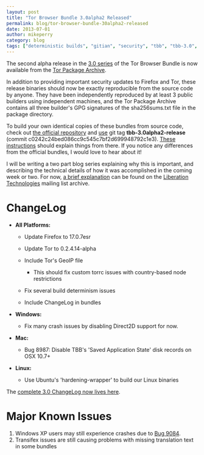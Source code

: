 ```yaml
---
layout: post
title: "Tor Browser Bundle 3.0alpha2 Released"
permalink: blog/tor-browser-bundle-30alpha2-released
date: 2013-07-01
author: mikeperry
category: blog
tags: ["deterministic builds", "gitian", "security", "tbb", "tbb-3.0", "tor browser", "tor browser bundle", "tor-browser-bundle"]
---
```


The second alpha release in the [3.0 series](https://blog.torproject.org/category/tags/tbb-30) of the Tor Browser Bundle is now available from the [Tor Package Archive](https://archive.torproject.org/tor-package-archive/torbrowser/3.0a2).

In addition to providing important security updates to Firefox and Tor, these release binaries should now be exactly reproducible from the source code by anyone. They have been independently reproduced by at least 3 public builders using independent machines, and the Tor Package Archive contains all three builder's GPG signatures of the sha256sums.txt file in the package directory.

To build your own identical copies of these bundles from source code, check out [the official repository](https://gitweb.torproject.org/builders/tor-browser-bundle.git/) and [use](http://stackoverflow.com/questions/10303665/how-to-clone-a-specific-version-of-a-git-repository/10304054#10304054) git tag **tbb-3.0alpha2-release** (commit c0242c24bed086cc9c545c7bf2d699948792c1e3). [These instructions](https://gitweb.torproject.org/builders/tor-browser-bundle.git/blob/HEAD:/gitian/README.build) should explain things from there. If you notice any differences from the official bundles, I would love to hear about it!

I will be writing a two part blog series explaining why this is important, and describing the technical details of how it was accomplished in the coming week or two. For now, [a brief explanation](https://mailman.stanford.edu/pipermail/liberationtech/2013-June/009257.html) can be found on the [Liberation Technologies](https://mailman.stanford.edu/mailman/listinfo/liberationtech) mailing list archive.

# ChangeLog

- **All Platforms:**

  - Update Firefox to 17.0.7esr
  - Update Tor to 0.2.4.14-alpha
  - Include Tor's GeoIP file

    - This should fix custom torrc issues with country-based node restrictions
  - Fix several build determinism issues
  - Include ChangeLog in bundles
- **Windows:**

  - Fix many crash issues by disabling Direct2D support for now.
- **Mac:**

  - Bug 8987: Disable TBB's 'Saved Application State' disk records on OSX 10.7+
- **Linux:**

  - Use Ubuntu's 'hardening-wrapper' to build our Linux binaries

The [complete 3.0 ChangeLog now lives here](https://gitweb.torproject.org/builders/tor-browser-bundle.git/blob_plain/HEAD:/Bundle-Data/Docs/ChangeLog.txt).

# Major Known Issues

1. Windows XP users may still experience crashes due to [Bug 9084](https://trac.torproject.org/projects/tor/ticket/9084).
2. Transifex issues are still causing problems with missing translation text in some bundles


